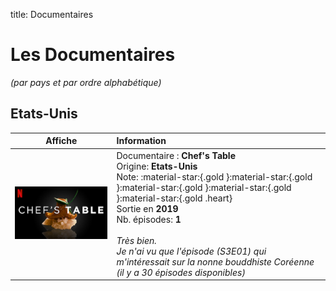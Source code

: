 title: Documentaires

# Les Documentaires
_(par pays et par ordre alphabétique)_

## Etats-Unis

Affiche|Information
:---:|:---
![Affiche de Chef's Table](images/nx/AAAABTHErhGu2BN1nF7vEv4xFGkErA1EiBYtfCgu8mnG0OAUV6VR8NEmgg4P.jpg)<br/>|Documentaire : **Chef's Table**<br/>Origine: **Etats-Unis**<br/>Note: :material-star:{.gold }:material-star:{.gold }:material-star:{.gold }:material-star:{.gold }:material-star:{.gold .heart}<br/>Sortie en **2019**<br/>Nb. épisodes: **1**<br/><br/>_Très bien.<br/>Je n'ai vu que l'épisode (S3E01) qui m'intéressait sur la nonne bouddhiste Coréenne (il y a 30 épisodes disponibles)_
